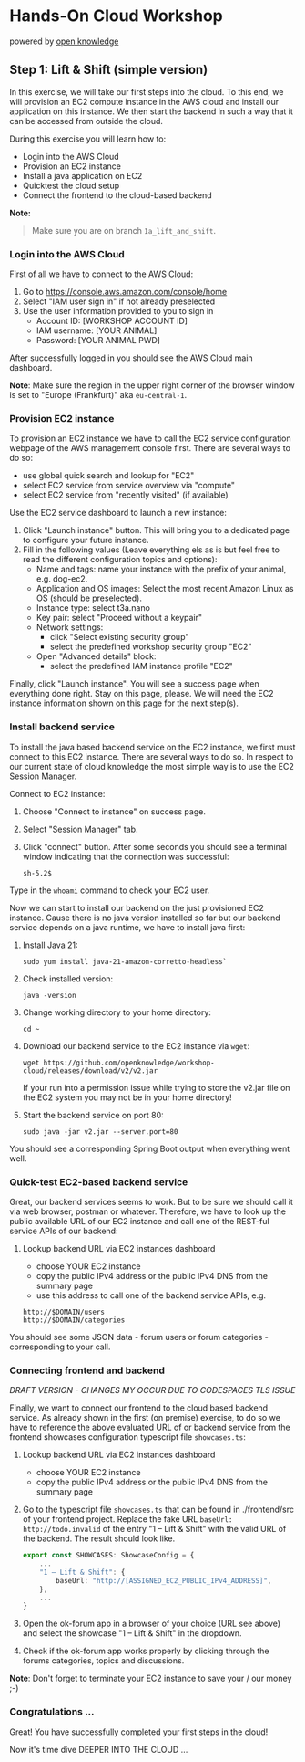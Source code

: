 # Hands-On Cloud Workshop
powered by [open knowledge](https://www.openknowledge.de)

## Step 1: Lift & Shift (simple version)

In this exercise, we will take our first steps into the cloud. To this end, we will provision 
an EC2 compute instance in the AWS cloud and install our application on this instance. We then 
start the backend in such a way that it can be accessed from outside the cloud.

During this exercise you will learn how to:

- Login into the AWS Cloud 
- Provision an EC2 instance
- Install a java application on EC2
- Quicktest the cloud setup
- Connect the frontend to the cloud-based backend

**Note:**
> Make sure you are on branch `1a_lift_and_shift`.

### Login into the AWS Cloud

First of all we have to connect to the AWS Cloud: 

1. Go to https://console.aws.amazon.com/console/home
2. Select "IAM user sign in" if not already preselected 
3. Use the user information provided to you to sign in
   - Account ID: [WORKSHOP ACCOUNT ID]
   - IAM username: [YOUR ANIMAL]
   - Password: [YOUR ANIMAL PWD]

After successfully logged in you should see the AWS Cloud main dashboard.

**Note**: Make sure the region in the upper right corner of the browser window 
is set to "Europe (Frankfurt)" aka `eu-central-1`. 

### Provision EC2 instance 

To provision an EC2 instance we have to call the EC2 service configuration webpage 
of the AWS management console first. There are several ways to do so: 

  - use global quick search and lookup for "EC2"
  - select EC2 service from service overview via "compute"
  - select EC2 service from "recently visited" (if available)

Use the EC2 service dashboard to launch a new instance: 

1. Click "Launch instance" button. This will bring you to a dedicated page 
to configure your future instance. 
2. Fill in the following values (Leave everything els as is but feel free to read the different 
configuration topics and options):
   - Name and tags: name your instance with the prefix of your animal, e.g. dog-ec2. 
   - Application and OS images: Select the most recent Amazon Linux as OS (should be preselected). 
   - Instance type: select t3a.nano 
   - Key pair: select "Proceed without a keypair"
   - Network settings:
     - click "Select existing security group"
     - select the predefined workshop security group "EC2"
   - Open "Advanced details" block:   
       - select the predefined IAM instance profile "EC2"

Finally, click "Launch instance". You will see a success page when everything done right. Stay on this 
page, please. We will need the EC2 instance information shown on this page for the next step(s). 

### Install backend service 

To install the java based backend service on the EC2 instance, we first must connect to this EC2 instance. 
There are several ways to do so. In respect to our current state of cloud knowledge the most simple way 
is to use the EC2 Session Manager. 

Connect to EC2 instance: 

1. Choose "Connect to instance" on success page.
2. Select "Session Manager" tab.
3. Click "connect" button. 
   After some seconds you should see a terminal window indicating that the connection was successful: 
    
    ```
    sh-5.2$ 
    ```

Type in the `whoami` command to check your EC2 user.  

Now we can start to install our backend on the just provisioned EC2 instance. Cause there 
is no java version installed so far but our backend service depends on a java runtime, we 
have to install java first: 

1. Install Java 21:  

    ```
    sudo yum install java-21-amazon-corretto-headless`
    ```
2. Check installed version: 

    ```
    java -version
    ```
3. Change working directory to your home directory: 

    ```
    cd ~
    ```
4. Download our backend service to the EC2 instance via `wget`: 

    ```
    wget https://github.com/openknowledge/workshop-cloud/releases/download/v2/v2.jar
    ```

    If your run into a permission issue while trying to store the v2.jar file on the EC2 system 
you may not be in your home directory!
5. Start the backend service on port 80: 

    ```
    sudo java -jar v2.jar --server.port=80
    ```
   
You should see a corresponding Spring Boot output when everything went well.  

### Quick-test EC2-based backend service

Great, our backend services seems to work. But to be sure we should call it via web browser, postman
or whatever. Therefore, we have to look up the public available URL of our EC2 instance and call one of 
the REST-ful service APIs of our backend:

1. Lookup backend URL via EC2 instances dashboard
   - choose YOUR EC2 instance  
   - copy the public IPv4 address or the public IPv4 DNS from the summary page
   - use this address to call one of the backend service APIs, e.g. 
   
    ```
    http://$DOMAIN/users
    http://$DOMAIN/categories
    ```

You should see some JSON data - forum users or forum categories - corresponding to your call.  

### Connecting frontend and backend

_DRAFT VERSION - CHANGES MY OCCUR DUE TO CODESPACES TLS ISSUE_

Finally, we want to connect our frontend to the cloud based backend service. As already shown in the 
first (on premise) exercise, to do so we have to reference the above evaluated URL of or backend service 
from the frontend showcases configuration typescript file `showcases.ts`:

1. Lookup backend URL via EC2 instances dashboard
    - choose YOUR EC2 instance
    - copy the public IPv4 address or the public IPv4 DNS from the summary page

2. Go to the typescript file `showcases.ts` that can be found in ./frontend/src of your frontend
   project. Replace the fake URL `baseUrl: http://todo.invalid` of the entry "1 – Lift & Shift" with
   the valid URL of the backend. The result should look like.

    ```typescript
    export const SHOWCASES: ShowcaseConfig = {
        ...
        "1 – Lift & Shift": {
            baseUrl: "http://[ASSIGNED_EC2_PUBLIC_IPv4_ADDRESS]",
        },
        ...
    }
    ```
   
3. Open the ok-forum app in a browser of your choice (URL see above) and select the showcase "1 – Lift & Shift"
   in the dropdown.

4. Check if the ok-forum app works properly by clicking through the forums categories, topics and
   discussions.

**Note**: Don't forget to terminate your EC2 instance to save your / our money ;-) 

### Congratulations ...

Great! You have successfully completed your first steps in the cloud!

Now it's time dive DEEPER INTO THE CLOUD ...


